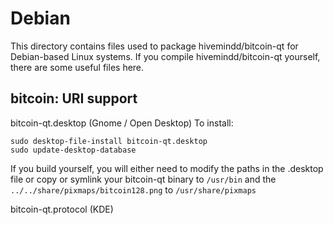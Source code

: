 
Debian
====================
This directory contains files used to package hivemindd/bitcoin-qt
for Debian-based Linux systems. If you compile hivemindd/bitcoin-qt yourself, there are some useful files here.

## bitcoin: URI support ##


bitcoin-qt.desktop  (Gnome / Open Desktop)
To install:

	sudo desktop-file-install bitcoin-qt.desktop
	sudo update-desktop-database

If you build yourself, you will either need to modify the paths in
the .desktop file or copy or symlink your bitcoin-qt binary to `/usr/bin`
and the `../../share/pixmaps/bitcoin128.png` to `/usr/share/pixmaps`

bitcoin-qt.protocol (KDE)

